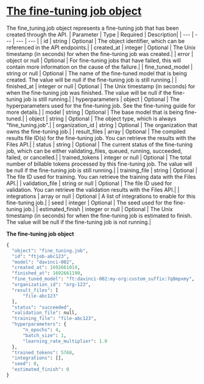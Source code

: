 # [The fine-tuning job object](/docs/api-reference/fine-tuning/object)
The fine_tuning.job object represents a fine-tuning job
          that has been created through the API. 
| Parameter | Type   | Required | Description|
| --- | --- | --- | --- |
| id | string | Optional | The object identifier, which can be referenced in the API                 endpoints.| 
| created_at | integer | Optional | The Unix timestamp (in seconds) for when the fine-tuning job was                 created.| 
| error | object or null | Optional | For fine-tuning jobs that have failed, this will                 contain more information on the cause of the failure.| 
| fine_tuned_model | string or null | Optional | The name of the fine-tuned model that is being created. The                 value will be null if the fine-tuning job is still running.| 
| finished_at | integer or null | Optional | The Unix timestamp (in seconds) for when the fine-tuning job was                 finished. The value will be null if the fine-tuning job is still                 running.| 
| hyperparameters | object | Optional | The hyperparameters used for the fine-tuning job. See the                 fine-tuning guide for                 more details.| 
| model | string | Optional | The base model that is being fine-tuned.| 
| object | string | Optional | The object type, which is always "fine_tuning.job".| 
| organization_id | string | Optional | The organization that owns the fine-tuning job.| 
| result_files | array | Optional | The compiled results file ID(s) for the fine-tuning job. You can                 retrieve the results with the                 Files API.| 
| status | string | Optional | The current status of the fine-tuning job, which can be either                 validating_files, queued,                 running, succeeded,                 failed, or cancelled.| 
| trained_tokens | integer or null | Optional | The total number of billable tokens processed by this                 fine-tuning job. The value will be null if the fine-tuning job                 is still running.| 
| training_file | string | Optional | The file ID used for training. You can retrieve the training                 data with the                 Files API.| 
| validation_file | string or null | Optional | The file ID used for validation. You can retrieve the validation                 results with the                 Files API.| 
| integrations | array or null | Optional | A list of integrations to enable for this fine-tuning job.| 
| seed | integer | Optional | The seed used for the fine-tuning job.| 
| estimated_finish | integer or null | Optional | The Unix timestamp (in seconds) for when the fine-tuning job is                 estimated to finish. The value will be null if the fine-tuning                 job is not running.| 

**The fine-tuning job object**
```python
{
  "object": "fine_tuning.job",
  "id": "ftjob-abc123",
  "model": "davinci-002",
  "created_at": 1692661014,
  "finished_at": 1692661190,
  "fine_tuned_model": "ft:davinci-002:my-org:custom_suffix:7q8mpxmy",
  "organization_id": "org-123",
  "result_files": [
      "file-abc123"
  ],
  "status": "succeeded",
  "validation_file": null,
  "training_file": "file-abc123",
  "hyperparameters": {
      "n_epochs": 4,
      "batch_size": 1,
      "learning_rate_multiplier": 1.0
  },
  "trained_tokens": 5768,
  "integrations": [],
  "seed": 0,
  "estimated_finish": 0
}
```
